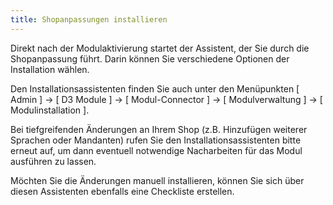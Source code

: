 ```yaml
---
title: Shopanpassungen installieren
---
```


Direkt nach der Modulaktivierung startet der Assistent, der Sie durch die Shopanpassung führt. Darin können Sie verschiedene Optionen der Installation wählen.

Den Installationsassistenten finden Sie auch unter den Menüpunkten [ Admin ] -> [ D3 Module ] -> [ Modul-Connector ] -> [ Modulverwaltung ] -> [ Modulinstallation ].

Bei tiefgreifenden Änderungen an Ihrem Shop (z.B. Hinzufügen weiterer Sprachen oder Mandanten) rufen Sie den Installationsassistenten bitte erneut auf, um dann eventuell notwendige Nacharbeiten für das Modul ausführen zu lassen.

Möchten Sie die Änderungen manuell installieren, können Sie sich über diesen Assistenten ebenfalls eine Checkliste erstellen.